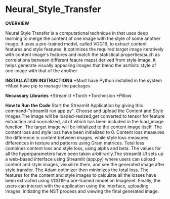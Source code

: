 # Neural_Style_Transfer
**OVERVIEW**

Neural Style Transfer is a computational technique in that uses deep learning to merge the content of one image with the style of some another image. It uses a pre-trained model, called VGG19, to extract content features and style features. It optimizes the required target image iteratively with content image's features and match the statistical properties(such as correlations between different feaure maps) derived from style image. it helps generate visually appealing images that blend the asrtisitc style of one image with that of the another

**INSTALLATION INSTRUCTIONS**
*Must have Python installed in the system
*Must have pip to manage the packages

**Necassary Libraries**
*Streamlit
*Torch
*Torchvision
*Pillow

**How to Run the Code**
Start the Streamlit Application by giving this command-"streamlit run app.py". Choose and upload the Content and Style Images.The image will be loaded-resized,get converted to tensor for feature extraction and normalized, all of which has been included in the load_image function. The target image will be initialized to the content image itself. The content loss and style loss have been initialized to 0. Content loss measures the difference in content between images, while style loss measures differences in texture and patterns using Gram matrices. Total loss combines content loss and style loss, using alpha and beta. The values for all the hyperparameters have been taken arbitirarily.The streamlit UI sets up a web-based interface using Streamlit (app.py) where users can upload content and style images, visualize them, and see the generated image after style transfer. The Adam optimizer then minimizes the total loss. The features for the content and style images to calculate all the losses have been extracted using VGG19-a pre-trained model on Imagenet. Finally, the users can interact with the application using the interface, uploading images, initiating the NST process and viewing the final generated image.


